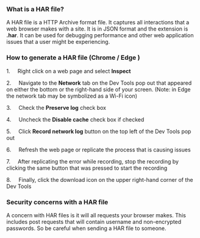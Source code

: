 ### What is a HAR file?

A HAR file is a HTTP Archive format file. It captures all interactions that a web browser makes with a site. It is in JSON format and the extension is **.har**. It can be used for debugging performance and other web application issues that a user might be experiencing.


### How to generate a HAR file (Chrome / Edge )

1.     Right click on a web page and select **Inspect**

2.     Navigate to the **Network** tab on the Dev Tools pop out that appeared on either the bottom or the right-hand side of your screen. (Note: in Edge the network tab may be symbolized as a Wi-Fi icon)

3.     Check the **Preserve log** check box

4.     Uncheck the **Disable cache** check box if checked

5.     Click **Record network log** button on the top left of the Dev Tools pop out

6.     Refresh the web page or replicate the process that is causing issues

7.     After replicating the error while recording, stop the recording by clicking the same button that was pressed to start the recording

8.     Finally, click the download icon on the upper right-hand corner of the Dev Tools

### Security concerns with a HAR file

A concern with HAR files is it will all requests your browser makes. This includes post requests that will contain username and non-encrypted passwords. So be careful when sending a HAR file to someone.
